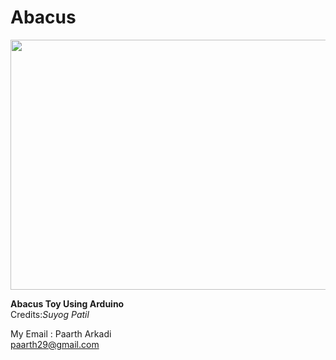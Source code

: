 # Abacus
<img src="https://user-images.githubusercontent.com/40622253/47264759-4eb36800-d53a-11e8-8f96-4e80be063a5b.gif" height="400" width="800"/>
<p><strong>Abacus Toy Using Arduino</strong></br>Credits:<em>Suyog Patil</em></p>
<p>My Email : Paarth Arkadi</br><a href="https://www.gmail.com/">paarth29@gmail.com</a></p>

